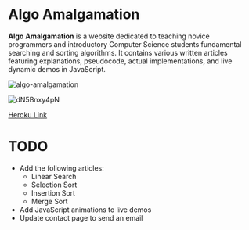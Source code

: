 # Algo Amalgamation

**Algo Amalgamation** is a website dedicated to teaching novice programmers and introductory Computer Science students fundamental searching and sorting algorithms. It contains various written articles featuring explanations, pseudocode, actual implementations, and live dynamic demos in JavaScript.

![algo-amalgamation](https://user-images.githubusercontent.com/69094063/119646455-cf1e6180-bde4-11eb-912f-9a87a998794a.PNG)

![dN5Bnxy4pN](https://user-images.githubusercontent.com/69094063/119646865-43590500-bde5-11eb-9c4e-b69b77ca603f.gif)

[Heroku Link](https://algo-amalgamation.herokuapp.com/)

# TODO
* Add the following articles:
  * Linear Search
  * Selection Sort
  * Insertion Sort
  * Merge Sort
* Add JavaScript animations to live demos
* Update contact page to send an email
